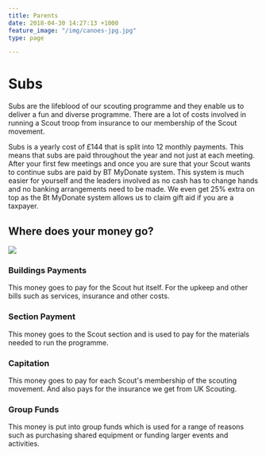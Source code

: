 ```yaml
---
title: Parents
date: 2018-04-30 14:27:13 +1000
feature_image: "/img/canoes-jpg.jpg"
type: page

---
```

# Subs

Subs are the lifeblood of our scouting programme and they enable us to deliver a fun and diverse programme. There are a lot of costs involved in running a Scout troop from insurance to our membership of the Scout movement.

Subs is a yearly cost of £144 that is split into 12 monthly payments. This means that subs are paid throughout the year and not just at each meeting. After your first few meetings and once you are sure that your Scout wants to continue subs are paid by BT MyDonate system. This system is much easier for yourself and the leaders involved as no cash has to change hands and no banking arrangements need to be made. We even get 25% extra on top as the Bt MyDonate system allows us to claim gift aid if you are a taxpayer.

## Where does your money go?

![](/img/subs_breakdown.png)

### Buildings Payments

This money goes to pay for the Scout hut itself. For the upkeep and other bills such as services, insurance and other costs.

### Section Payment

This money goes to the Scout section and is used to pay for the materials needed to run the programme.

### Capitation

This money goes to pay for each Scout's membership of the scouting movement. And also pays for the insurance we get from UK Scouting.

### Group Funds

This money is put into group funds which is used for a range of reasons such as purchasing shared equipment or funding larger events and activities.
